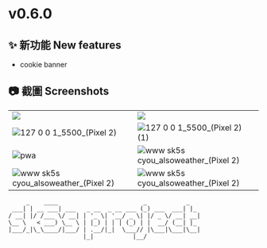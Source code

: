 # v0.6.0

✨ 新功能 New features
---
- cookie banner

📷 截圖 Screenshots
---

|||
| ----------- | ----------- |
|![](https://camo.githubusercontent.com/53e1318724cd73ea5ab88a8402df2ef3eb5202c9e1d1b8dd782e16a47b23ff71/68747470733a2f2f63646e2e676c6f776d656469612e65732f75706c6f61642f75706c6f6164732f39306338326462616e6e65722e706e67)|![](https://user-images.githubusercontent.com/92437055/145812137-a0ee0c96-055e-4af1-a766-872c06c2fd51.png)|
|![127 0 0 1_5500_(Pixel 2)](https://user-images.githubusercontent.com/92437055/144749918-593c83bc-72eb-4563-92ee-1fc27e7396ef.png)|![127 0 0 1_5500_(Pixel 2) (1)](https://user-images.githubusercontent.com/92437055/144749956-2659abf2-e661-42cb-bf65-81378517914a.png)|
|![pwa](https://user-images.githubusercontent.com/92437055/144704083-8ee76313-ce13-4f4c-8216-4c1c1a323b71.png)|![www sk5s cyou_alsoweather_(Pixel 2)](https://user-images.githubusercontent.com/92437055/140604816-a5b62528-867d-41de-9ec0-82835198dff6.png)|
|![www sk5s cyou_alsoweather_(Pixel 2)](https://user-images.githubusercontent.com/92437055/140604795-ef4db4e1-d5cd-4eff-87a7-a8323e0e9832.png)|![www sk5s cyou_alsoweather_(Pixel 2)](https://user-images.githubusercontent.com/92437055/140604775-072b01a6-6982-4285-896c-77b4bdb7204b.png)|


```
     _    ____                        _           _
 ___| | __ ___| ___   _ __  _ __ ___ (_) ___  ___| |_
/ __| |/ /___ \/ __| | '_ \| '__/ _ \| |/ _ \/ __| __|
\__ \   < ___) \__ \ | |_) | | | (_) | |  __/ (__| |_
|___/_|\_\____/|___/ | .__/|_|  \___// |\___|\___|\__|
                     |_|           |__/
```